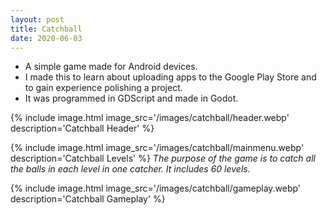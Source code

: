 ```yaml
---
layout: post
title: Catchball
date: 2020-06-03
---
```


- A simple game made for Android devices.
- I made this to learn about uploading apps to the Google Play Store and to gain experience polishing a project.
- It was programmed in GDScript and made in Godot.

{% include image.html image_src='/images/catchball/header.webp' description='Catchball Header' %}

{% include image.html image_src='/images/catchball/mainmenu.webp' description='Catchball Levels' %}
*The purpose of the game is to catch all the balls in each level in one catcher. It includes 60 levels.*

{% include image.html image_src='/images/catchball/gameplay.webp' description='Catchball Gameplay' %}
